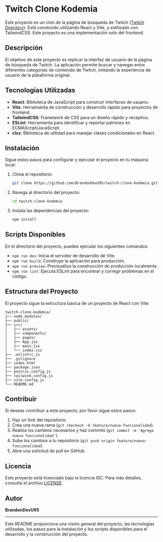 # Twitch Clone Kodemia

Este proyecto es un clon de la página de búsqueda de Twitch ([Twitch Directory](https://www.twitch.tv/directory)). Está construido utilizando React y Vite, y estilizado con TailwindCSS. Este proyecto es una implementación solo del frontend.

## Descripción

El objetivo de este proyecto es replicar la interfaz de usuario de la página de búsqueda de Twitch. La aplicación permite buscar y navegar entre diferentes categorías de contenido de Twitch, imitando la experiencia de usuario de la plataforma original.

## Tecnologías Utilizadas

-   **React**: Biblioteca de JavaScript para construir interfaces de usuario.
-   **Vite**: Herramienta de construcción y desarrollo rápido para proyectos de frontend.
-   **TailwindCSS**: Framework de CSS para un diseño rápido y receptivo.
-   **ESLint**: Herramienta para identificar y reportar patrones en ECMAScript/JavaScript.
-   **clsx**: Biblioteca de utilidad para manejar clases condicionales en React.

## Instalación

Sigue estos pasos para configurar y ejecutar el proyecto en tu máquina local:

1. Clona el repositorio:

    ```bash
    git clone https://github.com/BrandonDevU95/twitch-clone-kodemia.git
    ```

2. Navega al directorio del proyecto:

    ```bash
    cd twitch-clone-kodemia
    ```

3. Instala las dependencias del proyecto:

    ```bash
    npm install
    ```

## Scripts Disponibles

En el directorio del proyecto, puedes ejecutar los siguientes comandos:

-   `npm run dev`: Inicia el servidor de desarrollo de Vite.
-   `npm run build`: Construye la aplicación para producción.
-   `npm run preview`: Previsualiza la construcción de producción localmente.
-   `npm run lint`: Ejecuta ESLint para encontrar y corregir problemas en el código.

## Estructura del Proyecto

El proyecto sigue la estructura básica de un proyecto de React con Vite:

```
twitch-clone-kodemia/
├── node_modules/
├── public/
├── src/
│   ├── assets/
│   ├── components/
│   ├── pages/
│   ├── App.jsx
│   ├── main.jsx
│   └── index.css
├── .eslintrc.js
├── .gitignore
├── index.html
├── package.json
├── postcss.config.js
├── tailwind.config.js
├── vite.config.js
└── README.md
```

## Contribuir

Si deseas contribuir a este proyecto, por favor sigue estos pasos:

1. Haz un fork del repositorio.
2. Crea una nueva rama (`git checkout -b feature/nueva-funcionalidad`).
3. Realiza los cambios necesarios y haz commits (`git commit -m 'Agrega nueva funcionalidad'`).
4. Sube los cambios a tu repositorio (`git push origin feature/nueva-funcionalidad`).
5. Abre una solicitud de pull en GitHub.

## Licencia

Este proyecto está licenciado bajo la licencia ISC. Para más detalles, consulta el archivo [LICENSE](LICENSE).

## Autor

**BrandonDevU95**

---

Este README proporciona una visión general del proyecto, las tecnologías utilizadas, los pasos para la instalación y los scripts disponibles para el desarrollo y la construcción del proyecto.
